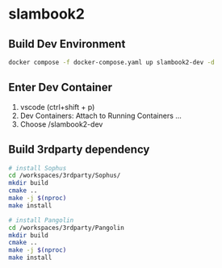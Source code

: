 # slambook2

## Build Dev Environment
```bash
docker compose -f docker-compose.yaml up slambook2-dev -d
```

## Enter Dev Container
1. vscode (ctrl+shift + p)
2. Dev Containers: Attach to Running Containers ...
3. Choose /slambook2-dev

## Build 3rdparty dependency
```bash
# install Sophus
cd /workspaces/3rdparty/Sophus/
mkdir build
cmake ..
make -j $(nproc)
make install

# install Pangolin
cd /workspaces/3rdparty/Pangolin
mkdir build
cmake ..
make -j $(nproc)
make install
```